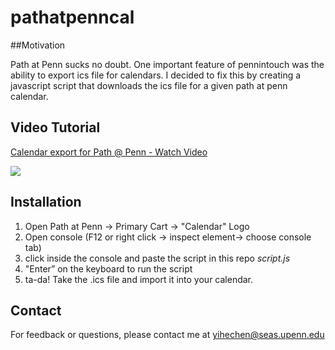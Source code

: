 # pathatpenncal

##Motivation

Path at Penn sucks no doubt. One important feature of pennintouch was the ability to export ics file for calendars. I decided to fix this by creating a javascript script that downloads the ics file for a given path at penn calendar.
## Video Tutorial
<a href="https://www.loom.com/share/69b23257cc324d7bb49c0ffb580dcea2">
    <p>Calendar export for Path @ Penn - Watch Video</p>
    <img style="max-width:300px;" src="https://cdn.loom.com/sessions/thumbnails/69b23257cc324d7bb49c0ffb580dcea2-with-play.gif">
  </a>

## Installation
1. Open Path at Penn -> Primary Cart -> "Calendar" Logo
2. Open console (F12 or right click -> inspect element-> choose console tab)
3. click inside the console and paste the script in this repo *script.js*
4. "Enter” on the keyboard to run the script
5. ta-da! Take the .ics file and import it into your calendar.

## Contact
For feedback or questions, please contact me at yihechen@seas.upenn.edu